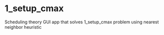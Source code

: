 # 1_setup_cmax
Scheduling theory GUI app that solves 1_setup_cmax problem using nearest neighbor heuristic

